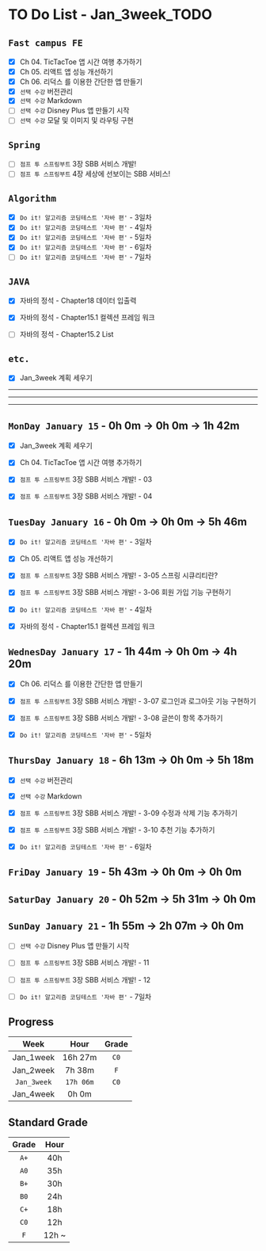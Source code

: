 # TO Do List - Jan_3week_TODO

## `Fast campus FE` 
- [x] Ch 04. TicTacToe 앱 시간 여행 추가하기
- [x] Ch 05. 리액트 앱 성능 개선하기
- [x] Ch 06. 리덕스 를 이용한 간단한 앱 만들기
- [x] `선택 수강` 버전관리
- [x] `선택 수강` Markdown
- [ ] `선택 수강` Disney Plus 앱 만들기 시작
- [ ] `선택 수강` 모달 및 이미지 및 라우팅 구현

## `Spring`
- [ ] `점프 투 스프링부트` 3장 SBB 서비스 개발!
- [ ] `점프 투 스프링부트` 4장 세상에 선보이는 SBB 서비스!

## `Algorithm`
- [x] `Do it! 알고리즘 코딩테스트 '자바 편'` - 3일차
- [x] `Do it! 알고리즘 코딩테스트 '자바 편'` - 4일차
- [x] `Do it! 알고리즘 코딩테스트 '자바 편'` - 5일차
- [x] `Do it! 알고리즘 코딩테스트 '자바 편'` - 6일차
- [ ] `Do it! 알고리즘 코딩테스트 '자바 편'` - 7일차

## `JAVA`
- [x] 자바의 정석 - Chapter18 데이터 입출력
- [x] 자바의 정석 - Chapter15.1 컬렉션 프레임 워크
- [ ] 자바의 정석 - Chapter15.2 List


## `etc.`
- [x] Jan_3week 계획 세우기


---
---
---

## `MonDay January 15` - 0h 0m -> 0h 0m -> 1h 42m
- [x] Jan_3week 계획 세우기
- [x] Ch 04. TicTacToe 앱 시간 여행 추가하기
- [x] `점프 투 스프링부트` 3장 SBB 서비스 개발! - 03
- [x] `점프 투 스프링부트` 3장 SBB 서비스 개발! - 04


## `TuesDay January 16` - 0h 0m -> 0h 0m -> 5h 46m
- [x] `Do it! 알고리즘 코딩테스트 '자바 편'` - 3일차
- [x] Ch 05. 리액트 앱 성능 개선하기
- [x] `점프 투 스프링부트` 3장 SBB 서비스 개발! - 3-05 스프링 시큐리티란?
- [x] `점프 투 스프링부트` 3장 SBB 서비스 개발! - 3-06 회원 가입 기능 구현하기
- [x] `Do it! 알고리즘 코딩테스트 '자바 편'` - 4일차
- [x] 자바의 정석 - Chapter15.1 컬렉션 프레임 워크


## `WednesDay January 17` - 1h 44m -> 0h 0m -> 4h 20m
- [x] Ch 06. 리덕스 를 이용한 간단한 앱 만들기
- [x] `점프 투 스프링부트` 3장 SBB 서비스 개발! - 3-07 로그인과 로그아웃 기능 구현하기
- [x] `점프 투 스프링부트` 3장 SBB 서비스 개발! - 3-08 글쓴이 항목 추가하기
- [x] `Do it! 알고리즘 코딩테스트 '자바 편'` - 5일차


## `ThursDay January 18` - 6h 13m -> 0h 0m -> 5h 18m
- [x] `선택 수강` 버전관리
- [x] `선택 수강` Markdown
- [x] `점프 투 스프링부트` 3장 SBB 서비스 개발! - 3-09 수정과 삭제 기능 추가하기
- [x] `점프 투 스프링부트` 3장 SBB 서비스 개발! - 3-10 추천 기능 추가하기
- [x] `Do it! 알고리즘 코딩테스트 '자바 편'` - 6일차



## `FriDay January 19` - 5h 43m -> 0h 0m -> 0h 0m


## `SaturDay January 20` - 0h 52m -> 5h 31m -> 0h 0m


## `SunDay January 21` - 1h 55m -> 2h 07m -> 0h 0m
- [ ] `선택 수강` Disney Plus 앱 만들기 시작
- [ ] `점프 투 스프링부트` 3장 SBB 서비스 개발! - 11
- [ ] `점프 투 스프링부트` 3장 SBB 서비스 개발! - 12
- [ ] `Do it! 알고리즘 코딩테스트 '자바 편'` - 7일차


## Progress
| Week | Hour | Grade |
|:---:|:---:|:---:|
|Jan_1week|16h 27m|`C0`|
|Jan_2week|7h 38m|`F`|
|`Jan_3week`|`17h 06m`|`C0`|
|Jan_4week|0h 0m||


## Standard Grade

| Grade | Hour |
|:---:|:---:|
|`A+`|40h|
|`A0`|35h|
|`B+`|30h|
|`B0`|24h|
|`C+`|18h|
|`C0`|12h|
|`F`|12h ~|


